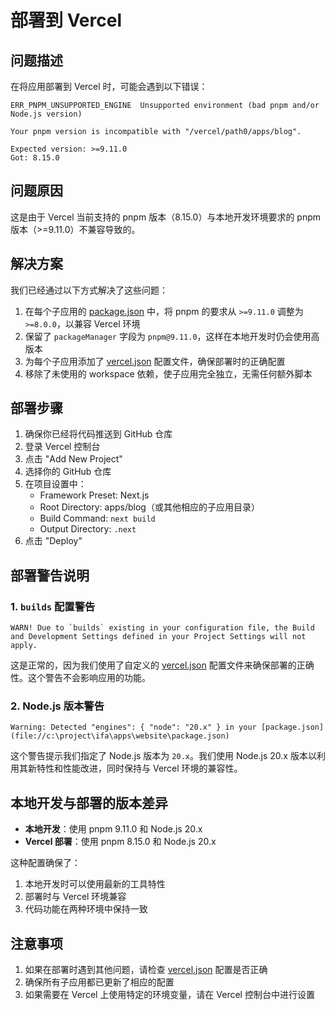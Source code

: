 # 部署到 Vercel

## 问题描述

在将应用部署到 Vercel 时，可能会遇到以下错误：

```
ERR_PNPM_UNSUPPORTED_ENGINE  Unsupported environment (bad pnpm and/or Node.js version)

Your pnpm version is incompatible with "/vercel/path0/apps/blog".

Expected version: >=9.11.0
Got: 8.15.0
```

## 问题原因

这是由于 Vercel 当前支持的 pnpm 版本（8.15.0）与本地开发环境要求的 pnpm 版本（>=9.11.0）不兼容导致的。

## 解决方案

我们已经通过以下方式解决了这些问题：

1. 在每个子应用的 [package.json](file://c:\project\ifa\apps\blog\package.json) 中，将 pnpm 的要求从 `>=9.11.0` 调整为 `>=8.0.0`，以兼容 Vercel 环境
2. 保留了 `packageManager` 字段为 `pnpm@9.11.0`，这样在本地开发时仍会使用高版本
3. 为每个子应用添加了 [vercel.json](file://c:\project\ifa\apps\blog\vercel.json) 配置文件，确保部署时的正确配置
4. 移除了未使用的 workspace 依赖，使子应用完全独立，无需任何额外脚本

## 部署步骤

1. 确保你已经将代码推送到 GitHub 仓库
2. 登录 Vercel 控制台
3. 点击 "Add New Project"
4. 选择你的 GitHub 仓库
5. 在项目设置中：
   - Framework Preset: Next.js
   - Root Directory: apps/blog（或其他相应的子应用目录）
   - Build Command: `next build`
   - Output Directory: `.next`
6. 点击 "Deploy"

## 部署警告说明

### 1. `builds` 配置警告
```
WARN! Due to `builds` existing in your configuration file, the Build and Development Settings defined in your Project Settings will not apply.
```

这是正常的，因为我们使用了自定义的 [vercel.json](file://c:\project\ifa\apps\blog\vercel.json) 配置文件来确保部署的正确性。这个警告不会影响应用的功能。

### 2. Node.js 版本警告
```
Warning: Detected "engines": { "node": "20.x" } in your [package.json](file://c:\project\ifa\apps\website\package.json)
```

这个警告提示我们指定了 Node.js 版本为 `20.x`。我们使用 Node.js 20.x 版本以利用其新特性和性能改进，同时保持与 Vercel 环境的兼容性。

## 本地开发与部署的版本差异

- **本地开发**：使用 pnpm 9.11.0 和 Node.js 20.x
- **Vercel 部署**：使用 pnpm 8.15.0 和 Node.js 20.x

这种配置确保了：
1. 本地开发时可以使用最新的工具特性
2. 部署时与 Vercel 环境兼容
3. 代码功能在两种环境中保持一致

## 注意事项

1. 如果在部署时遇到其他问题，请检查 [vercel.json](file://c:\project\ifa\apps\blog\vercel.json) 配置是否正确
2. 确保所有子应用都已更新了相应的配置
3. 如果需要在 Vercel 上使用特定的环境变量，请在 Vercel 控制台中进行设置